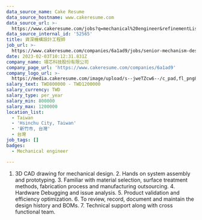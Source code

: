 ```yaml
---
data_source_name: Cake Resume
data_source_hostname: www.cakeresume.com
data_source_url: >-
  https://www.cakeresume.com/jobs?q=mechanical%20engineer&refinementList%5Blang_name%5D%5B0%5D=English&refinementList%5Bsalary_type%5D=per_year&range%5Bsalary_range%5D%5Bmin%5D=1000000&page=3
data_source_internal_id: '52565'
title: 資深機構設計工程師
job_url: >-
  https://www.cakeresume.com/companies/6a1ad9/jobs/senior-mechanism-design-engineer
date: 2023-02-03T10:12:31.831Z
company_name: 翊芯科技股份有限公司
company_page_url: 'https://www.cakeresume.com/companies/6a1ad9'
company_logo_url: >-
  https://media.cakeresume.com/image/upload/s--jweTZcw6--/c_pad,fl_png8,h_200,w_200/v1675417117/n0zpwhyokhogsiqx9it1.png
salary_text: TWD800000 - TWD1200000
salary_currency: TWD
salary_type: per_year
salary_min: 800000
salary_max: 1200000
location_list:
  - Taiwan
  - 'Hsinchu City, Taiwan'
  - '新竹市, 台灣'
  - 台灣
job_tags: []
badges:
  - Mechanical engineer

---
```


1. 3D CAD drawing for mechanical design. 2. Hands on system assembly and prototyping. 3. Familiar with material selection, surface treatment methods, fabrication process and manufacturing outsourcing. 4. Hardware Debugging and issue analysis. 5. Product validation and efficiency optimization. 6. To review, record, document and maintain the design history and BOMs. 7. Technical support along with cross functional team.
